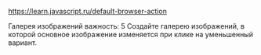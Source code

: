 https://learn.javascript.ru/default-browser-action

Галерея изображений
важность: 5
Создайте галерею изображений, в которой основное изображение изменяется при клике на уменьшенный вариант.